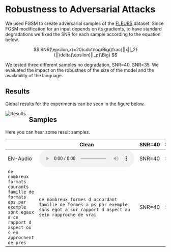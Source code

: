 # Robustness to Adversarial Attacks

We used FGSM to create adversarial samples of the 
[FLEURS](https://huggingface.co/datasets/google/fleurs) dataset. Since FGSM 
modification for an input depends on its gradients, to have standard degradations
we fixed the SNR for each sample according to the equation below.

$$
SNR(\epsilon,x)=20\cdot\log\Big(\frac{||x||_2}{||\delta(\epsilon)||_p}\Big)
$$

We tested three different samples no degradation, SNR=40, SNR=35. We evaluated 
the impact on the robustnes of the size of the model and the availability of the 
language. 

## Results
Global results for the experiments can be seen in the figure below. 

<img src="https://github.com/thomas-ferraz/Whisper-Robustness/blob/adversarial-attacks/adversarial_attacks/data/wer_model_snr.pdf"
     alt="Results"
     style="float: left; margin-right: 10px;" />

## Samples
Here you can hear some result samples.

||Clean|SNR=40|SNR=35|
|---|---|---|---|
|EN-Audio|![FR-Tiny-Clean](https://github.com/thomas-ferraz/Whisper-Robustness/blob/adversarial-attacks/adversarial_attacks/data/samples/FR-Tiny-Clean.wav)|SNR=40|SNR=35|
|`de nombreux formats courants famille de formats aps par exemple sont egaux a ce rapport d aspect ou s en approchent de pres`|`de nombreux formes d accordant famille de formes a ps par exemple sans egot a sur rapport d aspect au sein rapproche de vrai`|SNR=40|SNR=35|


